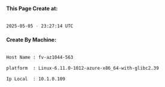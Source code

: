 
   
#### This Page Create at:

```bash

2025-05-05 - 23:27:14 UTC

```

#### Create By Machine:

```bash

Host Name : fv-az1044-563

platform  : Linux-6.11.0-1012-azure-x86_64-with-glibc2.39

Ip Local  : 10.1.0.109

```

